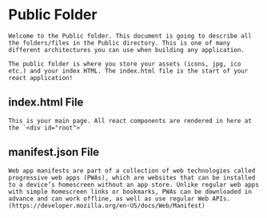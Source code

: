 # Public Folder

    Welcome to the Public folder. This document is going to describe all the folders/files in the Public directory. This is one of many different architectures you can use when building any application.

    The public folder is where you store your assets (icons, jpg, ico etc.) and your index HTML. The index.html file is the start of your react application!

## index.html File

    This is your main page. All react components are rendered in here at the `<div id="root">`

## manifest.json File

    Web app manifests are part of a collection of web technologies called progressive web apps (PWAs), which are websites that can be installed to a device’s homescreen without an app store. Unlike regular web apps with simple homescreen links or bookmarks, PWAs can be downloaded in advance and can work offline, as well as use regular Web APIs. (https://developer.mozilla.org/en-US/docs/Web/Manifest)
